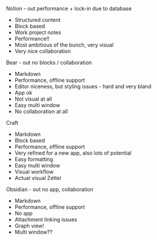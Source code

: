Notion - out performance + lock-in due to database

- Structured content
- Block based
- Work project notes
- Performance!!
- Most ambitious of the bunch, very visual
- Very nice collaboration

Bear - out no blocks / collaboration

- Markdown
- Performance, offline support
- Editor niceness, but styling issues - hard and very bland
- App ok
- Not visual at all
- Easy multi window
- No collaboration at all

Craft

- Markdown
- Block based
- Performance, offline support
- Very refined for a new app, also lots of potential
- Easy formatting
- Easy multi window
- Visual workflow
- Actual visual Zettel

Obsidian - out no app, collaboration

- Markdown
- Performance, offline support
- No app
- Attachment linking issues
- Graph view!
- Multi window??



